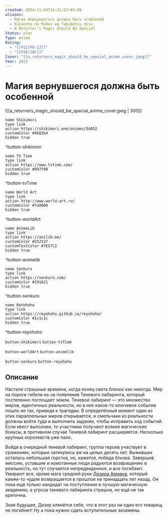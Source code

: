 ```yaml
---
created: 2024-11-04T14:21:57+03:00
aliases:
  - Магия вернувшегося должна быть особенной
  - Kikansha no Mahou wa Tokubetsu desu
  - A Returner's Magic Should Be Special
Status: plan
Type: anime
Rating:
  - "[[®️12|PG-13]]"
  - "[[®️16|16+]]"
Cover: "[[a_returners_magic_should_be_special_anime_cover.jpeg]]"
Year: 2023
---
```


# Магия вернувшегося должна быть особенной

![[a_returners_magic_should_be_special_anime_cover.jpeg | 300]]

```button
name Shikimori
type link
action https://shikimori.one/animes/54852
customColor #4682b4
hidden true
```
^button-shikimori

```button
name TV Time
type link
action https://www.tvtime.com/
customColor #997f00
hidden true
```
^button-tvTime

```button
name World Art
type link
action http://www.world-art.ru/
customColor #7a0000
hidden true
```
^button-worldArt

```button
name AnimeLib
type link
action https://anilib.me/
customColor #252527
customTextColor #7E57C2
hidden true
```
^button-animelib

```button
name Senkuro
type link
action https://senkuro.com/
customColor #191A21
hidden true
```
^button-senkuro

```button
name ReYohoho
type link
action https://reyohoho.github.io/reyohoho/
customColor #1c1c1c
hidden true
```
^button-reyohoho

`button-shikimori` `button-tvTime`

`button-worldArt` `button-animelib`

`button-senkuro` `button-reyohoho`

## Описание

Настали страшные времена, когда конец света близок как никогда. Мир на пороге гибели из-за появления Теневого лабиринта, который постепенно поглощает земли. Теневой лабиринт — это множество миров, идентичных реальности, но в них какое-то ключевое событие пошло не так, приведя к трагедии. В определённый момент один из этих параллельных миров открывается, и смельчаки из реальности должны войти туда и выполнить задание, чтобы исправить ход событий. Если квест выполнен, то участники получают всякие магические бонусы, в противном случае Теневой лабиринт расширяется. Несколько крупных королевств уже пало.

Войдя в очередной теневой лабиринт, группа героев участвует в сражениях, которые затянулись аж на целых десять лет. Выживших осталась небольшая горстка, но, кажется, победа близка. Завершив миссию, уставшие и измотанные люди радуются возвращению в реальность, но тут случается непредвиденное, и все погибают. Умирают все, кроме мага средней руки [Дезира Армана](https://shikimori.one/characters/190508-desir-herrman), который каким-то чудом возвращается в прошлое на тринадцать лет назад. Он пока ещё только кандидат на поступление в лучшую магическую академию, а угроза теневого лабиринта страшна, но ещё не так критична.

Зная будущее, Дезир клянётся себе, что в этот раз ни один его товарищ не погибнет! Ну а пока нужно сдать вступительные экзамены.
